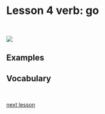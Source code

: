 # Lesson 4 verb: go

<br>

![](to_go.svg)

## Examples

> 
>

## Vocabulary

> 

<br>

[next lesson](../L5_verbs_with_er_ir/index)





<br><br><br><br>

